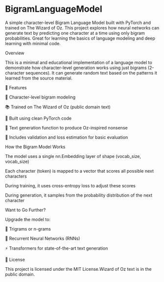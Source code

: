 # BigramLanguageModel
A simple character-level Bigram Language Model built with PyTorch and trained on The Wizard of Oz. This project explores how neural networks can generate text by predicting one character at a time using only bigram probabilities. Great for learning the basics of language modeling and deep learning with minimal code.

Overview

This is a minimal and educational implementation of a language model to demonstrate how character-level generation works using just bigrams (2-character sequences). It can generate random text based on the patterns it learned from the source material.

🚀 Features

🔡 Character-level bigram modeling

📚 Trained on The Wizard of Oz (public domain text)

🧠 Built using clean PyTorch code

📝 Text generation function to produce Oz-inspired nonsense

🧪 Includes validation and loss estimation for basic evaluation


How the Bigram Model Works

The model uses a single nn.Embedding layer of shape (vocab_size, vocab_size)

Each character (token) is mapped to a vector that scores all possible next characters

During training, it uses cross-entropy loss to adjust these scores

During generation, it samples from the probability distribution of the next character

 Want to Go Further?

Upgrade the model to:

🔁 Trigrams or n-grams

🧶 Recurrent Neural Networks (RNNs)

⚡ Transformers for state-of-the-art text generation

📖 License

This project is licensed under the MIT License.Wizard of Oz text is in the public domain.


